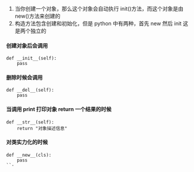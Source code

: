 1. 当你创建一个对象，那么这个对象会自动执行 init()方法，而这个对象是由 new()方法来创建的
2. 构造方法包含创建和初始化，但是 python 中有两种，首先 new 然后 init 这是两个独立的

#### 创建对象后会调用

```
def __init__(self):
    pass
```

#### 删除时候会调用

```
def __del__(self):
    pass
```

#### 当调用 print 打印对象 return 一个结果的时候

```
def __str__(self):
    return "对象描述信息"
```

#### 对类实力化的时候

```
def __new__(cls):
    pass
``·
```
